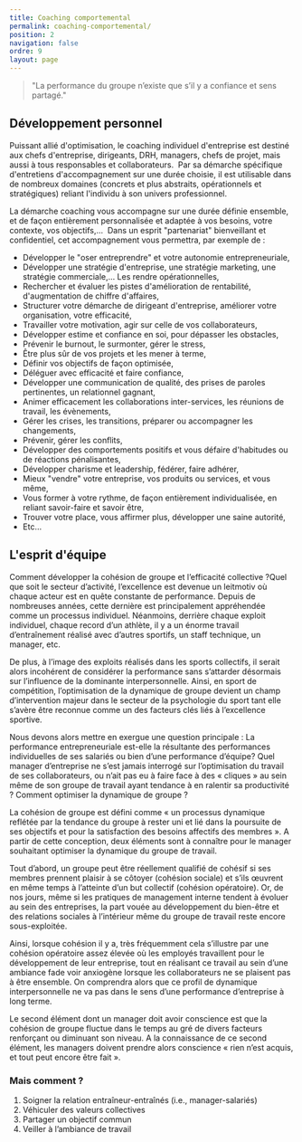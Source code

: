 ```yaml
---
title: Coaching comportemental
permalink: coaching-comportemental/
position: 2
navigation: false
ordre: 9
layout: page
---
```


> "La performance du groupe n’existe que s’il y a confiance et sens partagé."

## Développement personnel

Puissant allié d'optimisation, le coaching individuel d'entreprise est destiné aux chefs d'entreprise, dirigeants, DRH, managers, chefs de projet, mais aussi à tous responsables et collaborateurs.
​
Par sa démarche spécifique d'entretiens d'accompagnement sur une durée choisie, il est utilisable dans de nombreux domaines (concrets et plus abstraits, opérationnels et stratégiques) reliant l'individu à son univers professionnel.

La démarche coaching vous accompagne sur une durée définie ensemble, et de façon entièrement personnalisée et adaptée à vos besoins, votre contexte, vos objectifs,…
​
Dans un esprit "partenariat" bienveillant et confidentiel, cet accompagnement vous permettra, par exemple de :

 - Développer le "oser entreprendre" et votre autonomie entrepreneuriale,
 - Développer une stratégie d'entreprise, une stratégie marketing, une stratégie commerciale,… Les rendre opérationnelles,
 - Rechercher et évaluer les pistes d'amélioration de rentabilité, d'augmentation de chiffre d'affaires,
 - Structurer votre démarche de dirigeant d'entreprise, améliorer votre organisation, votre efficacité,
 - Travailler votre motivation, agir sur celle de vos collaborateurs,
 - Développer estime et confiance en soi, pour dépasser les obstacles,
 - Prévenir le burnout, le surmonter, gérer le stress,
 - Être plus sûr de vos projets et les mener à terme,
 - Définir vos objectifs de façon optimisée,
 - Déléguer avec efficacité et faire confiance,
 - Développer une communication de qualité, des prises de paroles pertinentes, un relationnel gagnant,
 - Animer efficacement les collaborations inter-services, les réunions de travail, les évènements,
 - Gérer les crises, les transitions, préparer ou accompagner les changements,
 - Prévenir, gérer les conflits,
 - Développer des comportements positifs et vous défaire d'habitudes ou de réactions pénalisantes,
 - Développer charisme et leadership, fédérer, faire adhérer,
 - Mieux "vendre" votre entreprise, vos produits ou services, et vous même,
 - Vous former à votre rythme, de façon entièrement individualisée, en reliant savoir-faire et savoir être,
 - Trouver votre place, vous affirmer plus, développer une saine autorité,
 - Etc…

## L'esprit d'équipe

Comment développer la cohésion de groupe et l’efficacité collective ?
​
Quel que soit le secteur d’activité, l’excellence est devenue un leitmotiv où chaque acteur est en quête constante de performance. Depuis de nombreuses années, cette dernière est principalement appréhendée comme un processus individuel. Néanmoins, derrière chaque exploit individuel, chaque record d’un athlète, il y a un énorme travail d’entraînement réalisé avec d’autres sportifs, un staff technique, un manager, etc. 

De plus, à l’image des exploits réalisés dans les sports collectifs, il serait alors incohérent de considérer la performance sans s’attarder désormais sur l’influence de la dominante interpersonnelle. Ainsi, en sport de compétition, l’optimisation de la dynamique de groupe devient un champ d’intervention majeur dans le secteur de la psychologie du sport tant elle s’avère être reconnue comme un des facteurs clés liés à l’excellence sportive.
 
Nous devons alors mettre en exergue une question principale : La performance entrepreneuriale est-elle la résultante des performances individuelles de ses salariés ou bien d’une performance d’équipe? Quel manager d’entreprise ne s’est jamais interrogé sur l’optimisation du travail de ses collaborateurs, ou n’ait pas eu à faire face à des « cliques » au sein même de son groupe de travail ayant tendance à en ralentir sa productivité ? 
Comment optimiser la dynamique de groupe ?
 
La cohésion de groupe est défini comme « un processus dynamique reflétée par la tendance du groupe à rester uni et lié dans la poursuite de ses objectifs et pour la satisfaction des besoins affectifs des membres ». 
A partir de cette conception, deux éléments sont à connaître pour le manager souhaitant optimiser la dynamique du groupe de travail.

Tout d’abord, un groupe peut être réellement qualifié de cohésif si ses membres prennent plaisir à se côtoyer (cohésion sociale) et s’ils œuvrent en même temps à l’atteinte d’un but collectif (cohésion opératoire). Or, de nos jours, même si les pratiques de management interne tendent à évoluer au sein des entreprises, la part vouée au développement du bien-être et des relations sociales à l’intérieur même du groupe de travail reste encore sous-exploitée. 

Ainsi, lorsque cohésion il y a, très fréquemment cela s’illustre par une cohésion opératoire assez élevée où les employés travaillent pour le développement de leur entreprise, tout en réalisant ce travail au sein d’une ambiance fade voir anxiogène lorsque les collaborateurs ne se plaisent pas à être ensemble. On comprendra alors que ce profil de dynamique interpersonnelle ne va pas dans le sens d’une performance d’entreprise à long terme.
 
 
Le second élément dont un manager doit avoir conscience est que la cohésion de groupe fluctue dans le temps au gré de divers facteurs renforçant ou diminuant son niveau. A la connaissance de ce second élément, les managers doivent prendre alors conscience « rien n’est acquis, et tout peut encore être fait ». 

### Mais comment ?
 
 1. Soigner la relation entraîneur-entraînés (i.e., manager-salariés)
 2. Véhiculer des valeurs collectives
 3. Partager un objectif commun
 4. Veiller à l’ambiance de travail


